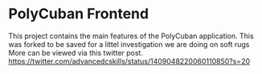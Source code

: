 # PolyCuban Frontend

This project contains the main features of the PolyCuban application.
This was forked to be saved for a littel investigation we are doing on soft rugs
More can be viewed via this twitter post. 
https://twitter.com/advancedcskills/status/1409048220060110850?s=20
